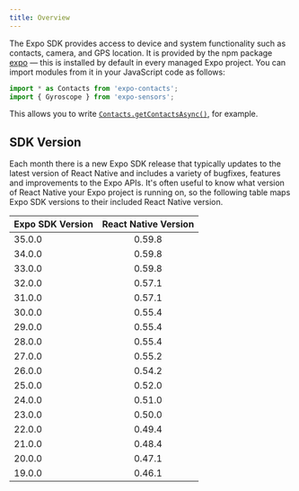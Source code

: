 ```yaml
---
title: Overview
---
```


The Expo SDK provides access to device and system functionality such as contacts, camera, and GPS location. It is provided by the npm package [expo](https://www.npmjs.com/package/expo) &mdash; this is installed by default in every managed Expo project. You can import modules from it in your JavaScript code as follows:

```javascript
import * as Contacts from 'expo-contacts';
import { Gyroscope } from 'expo-sensors';
```

This allows you to write [`Contacts.getContactsAsync()`](../contacts/#getcontactsasync), for example.

## SDK Version

Each month there is a new Expo SDK release that typically updates to the
latest version of React Native and includes a variety of bugfixes,
features and improvements to the Expo APIs. It's often useful to know
what version of React Native your Expo project is running on, so the
following table maps Expo SDK versions to their included React Native
version.

| Expo SDK Version | React Native Version |
| ---------------- | :------------------: |
| 35.0.0           |        0.59.8        |
| 34.0.0           |        0.59.8        |
| 33.0.0           |        0.59.8        |
| 32.0.0           |        0.57.1        |
| 31.0.0           |        0.57.1        |
| 30.0.0           |        0.55.4        |
| 29.0.0           |        0.55.4        |
| 28.0.0           |        0.55.4        |
| 27.0.0           |        0.55.2        |
| 26.0.0           |        0.54.2        |
| 25.0.0           |        0.52.0        |
| 24.0.0           |        0.51.0        |
| 23.0.0           |        0.50.0        |
| 22.0.0           |        0.49.4        |
| 21.0.0           |        0.48.4        |
| 20.0.0           |        0.47.1        |
| 19.0.0           |        0.46.1        |
